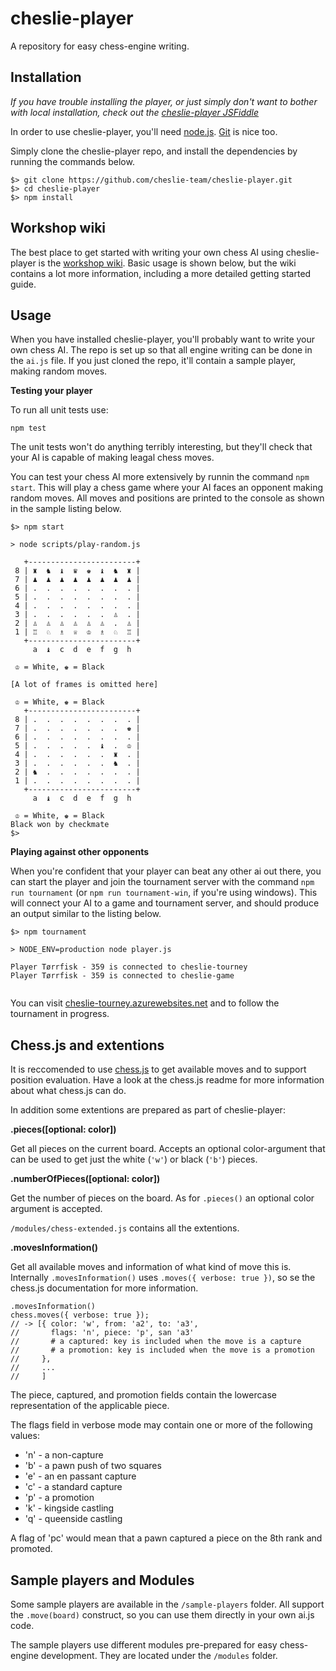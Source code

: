cheslie-player
==============

A repository for easy chess-engine writing.


Installation
------------

_If you have trouble installing the player, or just simply don't want to bother with local installation, check out the [cheslie-player JSFiddle](https://jsfiddle.net/63gkjk9j/5/)_

In order to use cheslie-player, you'll need [node.js](https://nodejs.org/en/). [Git](https://git-scm.com/) is nice too.

Simply clone the cheslie-player repo, and install the dependencies by running the commands below.

```
$> git clone https://github.com/cheslie-team/cheslie-player.git
$> cd cheslie-player
$> npm install
```

Workshop wiki
-------------

The best place to get started with writing your own chess AI using cheslie-player is the [workshop wiki](https://github.com/cheslie-team/cheslie-player/wiki). Basic usage is shown below, but the wiki contains a lot more information, including a more detailed getting started guide.


Usage
-----

When you have installed cheslie-player, you'll probably want to write your own chess AI.
The repo is set up so that all engine writing can be done in the `ai.js` file. If you just cloned the repo, it'll contain a sample player, making random moves.

__Testing your player__

To run all unit tests use:

    npm test

The unit tests won't do anything terribly interesting, but they'll check that your AI is capable of making leagal chess moves.

You can test your chess AI more extensively by runnin the command `npm start`. This will play a chess game where your AI faces an opponent making random moves. All moves and positions are printed to the console as shown in the sample listing below.

```
$> npm start

> node scripts/play-random.js

   +------------------------+
 8 | ♜  ♞  ♝  ♛  ♚  ♝  ♞  ♜ |
 7 | ♟  ♟  ♟  ♟  ♟  ♟  ♟  ♟ |
 6 | .  .  .  .  .  .  .  . |
 5 | .  .  .  .  .  .  .  . |
 4 | .  .  .  .  .  .  .  . |
 3 | .  .  .  .  .  .  ♙  . |
 2 | ♙  ♙  ♙  ♙  ♙  ♙  .  ♙ |
 1 | ♖  ♘  ♗  ♕  ♔  ♗  ♘  ♖ |
   +------------------------+
     a  ♝  c  d  e  f  g  h

 ♔ = White, ♚ = Black

[A lot of frames is omitted here]

 ♔ = White, ♚ = Black
   +------------------------+
 8 | .  .  .  .  .  .  .  . |
 7 | .  .  .  .  .  .  .  ♚ |
 6 | .  .  .  .  .  .  .  . |
 5 | .  .  .  .  .  ♝  .  ♔ |
 4 | .  .  .  .  .  .  ♜  . |
 3 | .  .  .  .  .  .  ♞  . |
 2 | ♞  .  .  .  .  .  .  . |
 1 | .  .  .  .  .  .  .  . |
   +------------------------+
     a  ♝  c  d  e  f  g  h

 ♔ = White, ♚ = Black
Black won by checkmate
$>
```

__Playing against other opponents__

When you're confident that your player can beat any other ai out there, you can start the player and join the tournament server with the command `npm run tournament` (or `npm run tournament-win`, if you're using windows).
This will connect your AI to a game and tournament server, and should produce an output similar to the listing below.

```
$> npm tournament

> NODE_ENV=production node player.js

Player Tørrfisk - 359 is connected to cheslie-tourney
Player Tørrfisk - 359 is connected to cheslie-game


```

You can visit [cheslie-tourney.azurewebsites.net](http://cheslie-tourney.azurewebsites.net/) and to follow the tournament in progress.


Chess.js and extentions
-----------------------

It is reccomended to use [chess.js](https://github.com/jhlywa/chess.js) to get available moves and to support position evaluation.
Have a look at the chess.js readme for more information about what chess.js can do.

In addition some extentions are prepared as part of cheslie-player:

__.pieces([optional: color])__

Get all pieces on the current board. Accepts an optional color-argument that can be used to get just the white (`'w'`) or black (`'b'`) pieces.

__.numberOfPieces([optional: color])__

Get the number of pieces on the board. As for `.pieces()` an optional color argument is accepted.


`/modules/chess-extended.js` contains all the extentions.


__.movesInformation()__

Get all available moves and information of what kind of move this is. Internally `.movesInformation()` uses `.moves({ verbose: true })`, so se the chess.js documentation for more information.

```
.movesInformation()
chess.moves({ verbose: true });
// -> [{ color: 'w', from: 'a2', to: 'a3',
//       flags: 'n', piece: 'p', san 'a3'
//       # a captured: key is included when the move is a capture
//       # a promotion: key is included when the move is a promotion
//     },
//     ...
//     ]
```

The piece, captured, and promotion fields contain the lowercase representation of the applicable piece.

The flags field in verbose mode may contain one or more of the following values:

* 'n' - a non-capture
* 'b' - a pawn push of two squares
* 'e' - an en passant capture
* 'c' - a standard capture
* 'p' - a promotion
* 'k' - kingside castling
* 'q' - queenside castling

A flag of 'pc' would mean that a pawn captured a piece on the 8th rank and promoted.


Sample players and Modules
--------------------------

Some sample players are available in the `/sample-players` folder. All support the `.move(board)` construct, so you can use them directly in your own ai.js code.

The sample players use different modules pre-prepared for easy chess-engine development. They are located under the `/modules` folder.
